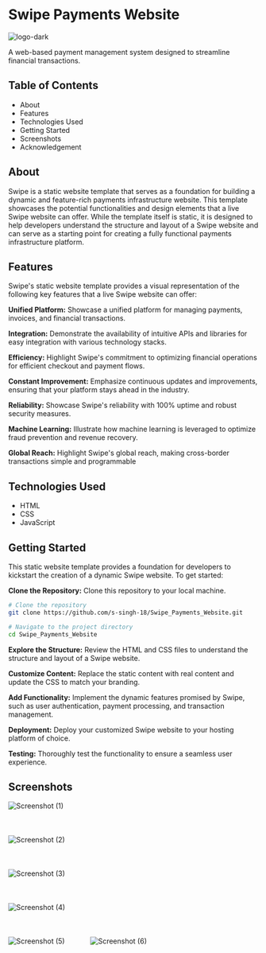 # Swipe Payments Website
![logo-dark](https://github.com/s-singh-18/Swipe_Payments_Website/assets/113829267/4c546a3d-b25b-4e4d-8ad5-f20ddb5eea9f)

A web-based payment management system designed to streamline financial transactions.

## Table of Contents
- About
- Features
- Technologies Used
- Getting Started
- Screenshots
- Acknowledgement

## About
Swipe is a static website template that serves as a foundation for building a dynamic and feature-rich payments infrastructure website. This template showcases the potential functionalities and design elements that a live Swipe website can offer. While the template itself is static, it is designed to help developers understand the structure and layout of a Swipe website and can serve as a starting point for creating a fully functional payments infrastructure platform.

## Features
Swipe's static website template provides a visual representation of the following key features that a live Swipe website can offer:

**Unified Platform:** Showcase a unified platform for managing payments, invoices, and financial transactions.

**Integration:** Demonstrate the availability of intuitive APIs and libraries for easy integration with various technology stacks.

**Efficiency:** Highlight Swipe's commitment to optimizing financial operations for efficient checkout and payment flows.

**Constant Improvement:** Emphasize continuous updates and improvements, ensuring that your platform stays ahead in the industry.

**Reliability:** Showcase Swipe's reliability with 100% uptime and robust security measures.

**Machine Learning:** Illustrate how machine learning is leveraged to optimize fraud prevention and revenue recovery.

**Global Reach:** Highlight Swipe's global reach, making cross-border transactions simple and programmable

## Technologies Used
- HTML
- CSS
- JavaScript

## Getting Started
This static website template provides a foundation for developers to kickstart the creation of a dynamic Swipe website. To get started:

**Clone the Repository:** Clone this repository to your local machine.

```bash
# Clone the repository
git clone https://github.com/s-singh-18/Swipe_Payments_Website.git

# Navigate to the project directory
cd Swipe_Payments_Website
```

**Explore the Structure:** Review the HTML and CSS files to understand the structure and layout of a Swipe website.

**Customize Content:** Replace the static content with real content and update the CSS to match your branding.

**Add Functionality:** Implement the dynamic features promised by Swipe, such as user authentication, payment processing, and transaction management.

**Deployment:** Deploy your customized Swipe website to your hosting platform of choice.

**Testing:** Thoroughly test the functionality to ensure a seamless user experience.

## Screenshots
![Screenshot (1)](https://github.com/s-singh-18/Swipe_Payments_Website/assets/113829267/949c5263-6f9b-4022-9456-c2127a94856c)
<br></br>
<br></br>
![Screenshot (2)](https://github.com/s-singh-18/Swipe_Payments_Website/assets/113829267/6ed274fd-57a7-44a3-b18d-416d1c75821a)
<br></br>
<br></br>
![Screenshot (3)](https://github.com/s-singh-18/Swipe_Payments_Website/assets/113829267/26330af9-450e-481c-a4c5-409d86674e97)
<br></br>
<br></br>
![Screenshot (4)](https://github.com/s-singh-18/Swipe_Payments_Website/assets/113829267/8af363cf-c347-46db-b016-cef1a73c9375)
<br></br>
<br></br>
![Screenshot (5)](https://github.com/s-singh-18/Swipe_Payments_Website/assets/113829267/7cd790ef-bda9-4aee-bf86-a03cf8b60261)
<span>&nbsp;&nbsp;&nbsp;&nbsp;&nbsp;&nbsp;&nbsp;&nbsp;&nbsp;&nbsp;&nbsp;</span>
![Screenshot (6)](https://github.com/s-singh-18/Swipe_Payments_Website/assets/113829267/843aee4f-7f49-4431-9407-1e82b7d3a875)
<br></br>
<br></br>
